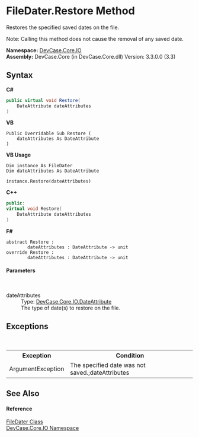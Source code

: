 # FileDater.Restore Method 
 

Restores the specified saved dates on the file. 

 Note: Calling this method does not cause the removal of any saved date.

**Namespace:**&nbsp;<a href="N_DevCase_Core_IO">DevCase.Core.IO</a><br />**Assembly:**&nbsp;DevCase.Core (in DevCase.Core.dll) Version: 3.3.0.0 (3.3)

## Syntax

**C#**<br />
``` C#
public virtual void Restore(
	DateAttribute dateAttributes
)
```

**VB**<br />
``` VB
Public Overridable Sub Restore ( 
	dateAttributes As DateAttribute
)
```

**VB Usage**<br />
``` VB Usage
Dim instance As FileDater
Dim dateAttributes As DateAttribute

instance.Restore(dateAttributes)
```

**C++**<br />
``` C++
public:
virtual void Restore(
	DateAttribute dateAttributes
)
```

**F#**<br />
``` F#
abstract Restore : 
        dateAttributes : DateAttribute -> unit 
override Restore : 
        dateAttributes : DateAttribute -> unit 
```


#### Parameters
&nbsp;<dl><dt>dateAttributes</dt><dd>Type: <a href="T_DevCase_Core_IO_DateAttribute">DevCase.Core.IO.DateAttribute</a><br />The type of date(s) to restore on the file.</dd></dl>

## Exceptions
&nbsp;<table><tr><th>Exception</th><th>Condition</th></tr><tr><td>ArgumentException</td><td>The specified date was not saved.;dateAttributes</td></tr></table>

## See Also


#### Reference
<a href="T_DevCase_Core_IO_FileDater">FileDater Class</a><br /><a href="N_DevCase_Core_IO">DevCase.Core.IO Namespace</a><br />